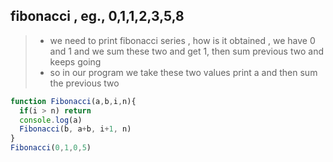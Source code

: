 ## fibonacci , eg., 0,1,1,2,3,5,8
> - we need to print fibonacci series , how is it obtained , we have 0 and 1 and we sum these two and get 1, then sum previous two and keeps going
> - so in our program we take these two values print a and then sum the previous two
```js
function Fibonacci(a,b,i,n){
  if(i > n) return
  console.log(a)
  Fibonacci(b, a+b, i+1, n)
}
Fibonacci(0,1,0,5)
```
